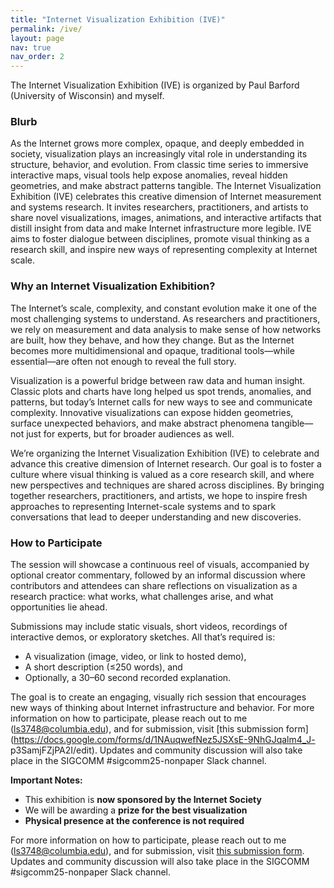```yaml
---
title: "Internet Visualization Exhibition (IVE)"
permalink: /ive/
layout: page
nav: true
nav_order: 2
---
```


The Internet Visualization Exhibition (IVE) is organized by Paul Barford (University of Wisconsin) and myself.

### Blurb

As the Internet grows more complex, opaque, and deeply embedded in society, visualization plays an increasingly vital role in understanding its structure, behavior, and evolution. From classic time series to immersive interactive maps, visual tools help expose anomalies, reveal hidden geometries, and make abstract patterns tangible. The Internet Visualization Exhibition (IVE) celebrates this creative dimension of Internet measurement and systems research. It invites researchers, practitioners, and artists to share novel visualizations, images, animations, and interactive artifacts that distill insight from data and make Internet infrastructure more legible. IVE aims to foster dialogue between disciplines, promote visual thinking as a research skill, and inspire new ways of representing complexity at Internet scale.

### Why an Internet Visualization Exhibition?

The Internet’s scale, complexity, and constant evolution make it one of the most challenging systems to understand. As researchers and practitioners, we rely on measurement and data analysis to make sense of how networks are built, how they behave, and how they change. But as the Internet becomes more multidimensional and opaque, traditional tools—while essential—are often not enough to reveal the full story.

Visualization is a powerful bridge between raw data and human insight. Classic plots and charts have long helped us spot trends, anomalies, and patterns, but today’s Internet calls for new ways to see and communicate complexity. Innovative visualizations can expose hidden geometries, surface unexpected behaviors, and make abstract phenomena tangible—not just for experts, but for broader audiences as well.

We’re organizing the Internet Visualization Exhibition (IVE) to celebrate and advance this creative dimension of Internet research. Our goal is to foster a culture where visual thinking is valued as a core research skill, and where new perspectives and techniques are shared across disciplines. By bringing together researchers, practitioners, and artists, we hope to inspire fresh approaches to representing Internet-scale systems and to spark conversations that lead to deeper understanding and new discoveries.

### How to Participate

The session will showcase a continuous reel of visuals, accompanied by optional creator commentary, followed by an informal discussion where contributors and attendees can share reflections on visualization as a research practice: what works, what challenges arise, and what opportunities lie ahead.

Submissions may include static visuals, short videos, recordings of interactive demos, or exploratory sketches. All that’s required is:
- A visualization (image, video, or link to hosted demo),
- A short description (≤250 words), and
- Optionally, a 30–60 second recorded explanation.

The goal is to create an engaging, visually rich session that encourages new ways of 
thinking about Internet infrastructure and behavior. For more information on how to 
participate, please reach out to me (ls3748@columbia.edu), and for submission, visit 
[this submission form](https://docs.google.com/forms/d/1NAuqwefNez5JSXsE-9NhGJqalm4_J-
p3SamjFZjPA2I/edit). Updates and community discussion will also take place in the 
SIGCOMM #sigcomm25-nonpaper Slack channel. 

**Important Notes:**
- This exhibition is **now sponsored by the Internet Society**
- We will be awarding a **prize for the best visualization**
- **Physical presence at the conference is not required**

For more information on how to participate, please reach out to me (ls3748@columbia.edu), and for submission, visit [this submission form](https://docs.google.com/forms/d/1NAuqwefNez5JSXsE-9NhGJqalm4_J-p3SamjFZjPA2I/edit). Updates and community discussion will also take place in the SIGCOMM #sigcomm25-nonpaper Slack channel. 

